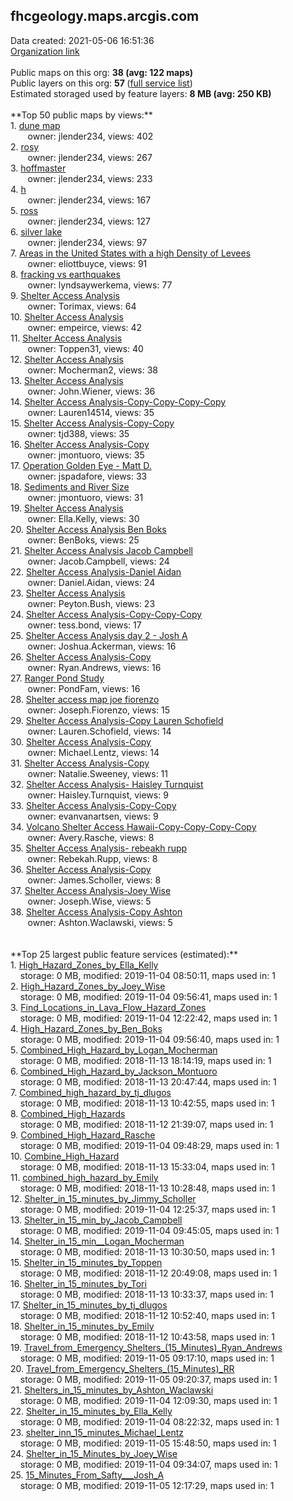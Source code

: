 <h2>fhcgeology.maps.arcgis.com</h2> Data created: 2021-05-06 16:51:36 <br /><a target='new' href='https://fhcgeology.maps.arcgis.com'>Organization link</a><br /><br />Public maps on this org: <b>38 (avg: 122 maps)</b><br />Public layers on this org: <b>57 </b>(<a target='new' href='https://services.arcgis.com/tFMOAQEOKiLiFFcz/ArcGIS/rest/services'>full service list</a>)<br />Estimated storaged used by feature layers: <b>8 MB (avg: 250 KB)</b><br /><br />**Top 50 public maps by views:**<br />  1. <a target='new' href='https://www.arcgis.com/home/item.html?id=3fe10c1b599d4f84bd58a9e970637ae8'>dune map</a> <br />  &nbsp;&nbsp;&nbsp;&nbsp; &nbsp;&nbsp;owner: jlender234, views: 402<br />  2. <a target='new' href='https://www.arcgis.com/home/item.html?id=5373b5032c49472baa5899ed15965095'>rosy</a> <br />  &nbsp;&nbsp;&nbsp;&nbsp; &nbsp;&nbsp;owner: jlender234, views: 267<br />  3. <a target='new' href='https://www.arcgis.com/home/item.html?id=6881d5f086e9491ba65110fc908966c1'>hoffmaster</a> <br />  &nbsp;&nbsp;&nbsp;&nbsp; &nbsp;&nbsp;owner: jlender234, views: 233<br />  4. <a target='new' href='https://www.arcgis.com/home/item.html?id=c24780b12bc24a0e9032e7e958fa6775'>h</a> <br />  &nbsp;&nbsp;&nbsp;&nbsp; &nbsp;&nbsp;owner: jlender234, views: 167<br />  5. <a target='new' href='https://www.arcgis.com/home/item.html?id=b7b3beb3b7d342e2bae932f7c20b365a'>ross</a> <br />  &nbsp;&nbsp;&nbsp;&nbsp; &nbsp;&nbsp;owner: jlender234, views: 127<br />  6. <a target='new' href='https://www.arcgis.com/home/item.html?id=b06759dc95074150a86d7903eaebaa63'>silver lake</a> <br />  &nbsp;&nbsp;&nbsp;&nbsp; &nbsp;&nbsp;owner: jlender234, views: 97<br />  7. <a target='new' href='https://www.arcgis.com/home/item.html?id=4a0034d4d2554dc386b5dd02acd5aae9'>Areas in the United States with a high Density of Levees</a> <br />  &nbsp;&nbsp;&nbsp;&nbsp; &nbsp;&nbsp;owner: eliottbuyce, views: 91<br />  8. <a target='new' href='https://www.arcgis.com/home/item.html?id=b523f561e11f4851ac1216f92a2e9518'>fracking vs earthquakes</a> <br />  &nbsp;&nbsp;&nbsp;&nbsp; &nbsp;&nbsp;owner: lyndsaywerkema, views: 77<br />  9. <a target='new' href='https://www.arcgis.com/home/item.html?id=202968fd0cdb4ef685d63e39cfe89925'>Shelter Access Analysis</a> <br />  &nbsp;&nbsp;&nbsp;&nbsp; &nbsp;&nbsp;owner: Torimax, views: 64<br />  10. <a target='new' href='https://www.arcgis.com/home/item.html?id=80f4dd2ca7634b8f9130502113aa5237'>Shelter Access Analysis</a> <br />  &nbsp;&nbsp;&nbsp;&nbsp; &nbsp;&nbsp;owner: empeirce, views: 42<br />  11. <a target='new' href='https://www.arcgis.com/home/item.html?id=bcdaf50373c045c887907a71bbfe0add'>Shelter Access Analysis</a> <br />  &nbsp;&nbsp;&nbsp;&nbsp; &nbsp;&nbsp;owner: Toppen31, views: 40<br />  12. <a target='new' href='https://www.arcgis.com/home/item.html?id=f6872bfcfa8b471b89f81eb0b52abc5d'>Shelter Access Analysis</a> <br />  &nbsp;&nbsp;&nbsp;&nbsp; &nbsp;&nbsp;owner: Mocherman2, views: 38<br />  13. <a target='new' href='https://www.arcgis.com/home/item.html?id=49acab1b3fb44d84a6840a28c7c50ed0'>Shelter Access Analysis</a> <br />  &nbsp;&nbsp;&nbsp;&nbsp; &nbsp;&nbsp;owner: John.Wiener, views: 36<br />  14. <a target='new' href='https://www.arcgis.com/home/item.html?id=f0006883e3764609b1dd086eb346ba7b'>Shelter Access Analysis-Copy-Copy-Copy-Copy</a> <br />  &nbsp;&nbsp;&nbsp;&nbsp; &nbsp;&nbsp;owner: Lauren14514, views: 35<br />  15. <a target='new' href='https://www.arcgis.com/home/item.html?id=7a01335c8ca145e5b1326550b3ab2d68'>Shelter Access Analysis-Copy-Copy</a> <br />  &nbsp;&nbsp;&nbsp;&nbsp; &nbsp;&nbsp;owner: tjd388, views: 35<br />  16. <a target='new' href='https://www.arcgis.com/home/item.html?id=41712e091f6c463996acb4662b1812ad'>Shelter Access Analysis-Copy</a> <br />  &nbsp;&nbsp;&nbsp;&nbsp; &nbsp;&nbsp;owner: jmontuoro, views: 35<br />  17. <a target='new' href='https://www.arcgis.com/home/item.html?id=c79dbd47f38f4da6a502c1a4cec9279e'>Operation Golden Eye - Matt D.</a> <br />  &nbsp;&nbsp;&nbsp;&nbsp; &nbsp;&nbsp;owner: jspadafore, views: 33<br />  18. <a target='new' href='https://www.arcgis.com/home/item.html?id=a7127187e2834f41be02d1f4e85a83e5'>Sediments and River Size</a> <br />  &nbsp;&nbsp;&nbsp;&nbsp; &nbsp;&nbsp;owner: jmontuoro, views: 31<br />  19. <a target='new' href='https://www.arcgis.com/home/item.html?id=438ad6408ddd4441ab1a455a1bbb0991'>Shelter Access Analysis</a> <br />  &nbsp;&nbsp;&nbsp;&nbsp; &nbsp;&nbsp;owner: Ella.Kelly, views: 30<br />  20. <a target='new' href='https://www.arcgis.com/home/item.html?id=14cfa235d20b4f678e1235947b991a71'>Shelter Access Analysis Ben Boks</a> <br />  &nbsp;&nbsp;&nbsp;&nbsp; &nbsp;&nbsp;owner: BenBoks, views: 25<br />  21. <a target='new' href='https://www.arcgis.com/home/item.html?id=5d9b83da783f46b2be9e217f1dadb3fc'>Shelter Access Analysis Jacob Campbell</a> <br />  &nbsp;&nbsp;&nbsp;&nbsp; &nbsp;&nbsp;owner: Jacob.Campbell, views: 24<br />  22. <a target='new' href='https://www.arcgis.com/home/item.html?id=4ec153e7f1fc4550b3cd69980b00d042'>Shelter Access Analysis-Daniel Aidan</a> <br />  &nbsp;&nbsp;&nbsp;&nbsp; &nbsp;&nbsp;owner: Daniel.Aidan, views: 24<br />  23. <a target='new' href='https://www.arcgis.com/home/item.html?id=7bb81d034c9a44229796cae3345fa1ba'>Shelter Access Analysis</a> <br />  &nbsp;&nbsp;&nbsp;&nbsp; &nbsp;&nbsp;owner: Peyton.Bush, views: 23<br />  24. <a target='new' href='https://www.arcgis.com/home/item.html?id=b681463f3dbe4e08917e8cc7254f9aac'>Shelter Access Analysis-Copy-Copy-Copy</a> <br />  &nbsp;&nbsp;&nbsp;&nbsp; &nbsp;&nbsp;owner: tess.bond, views: 17<br />  25. <a target='new' href='https://www.arcgis.com/home/item.html?id=e27a4d6a170340e0acde3abdceb0abd7'>Shelter Access Analysis day 2 - Josh A</a> <br />  &nbsp;&nbsp;&nbsp;&nbsp; &nbsp;&nbsp;owner: Joshua.Ackerman, views: 16<br />  26. <a target='new' href='https://www.arcgis.com/home/item.html?id=cdc06fe4b76349cb8e700db1d005f025'>Shelter Access Analysis-Copy</a> <br />  &nbsp;&nbsp;&nbsp;&nbsp; &nbsp;&nbsp;owner: Ryan.Andrews, views: 16<br />  27. <a target='new' href='https://www.arcgis.com/home/item.html?id=5cd4c1e639ec4642ad60e9b3a4cc16d5'>Ranger Pond Study</a> <br />  &nbsp;&nbsp;&nbsp;&nbsp; &nbsp;&nbsp;owner: PondFam, views: 16<br />  28. <a target='new' href='https://www.arcgis.com/home/item.html?id=984fcb26409a45aba8d4473612a22647'>Shelter access map joe fiorenzo</a> <br />  &nbsp;&nbsp;&nbsp;&nbsp; &nbsp;&nbsp;owner: Joseph.Fiorenzo, views: 15<br />  29. <a target='new' href='https://www.arcgis.com/home/item.html?id=d27d71846a194e03a469ed4aec066e6f'>Shelter Access Analysis-Copy Lauren Schofield</a> <br />  &nbsp;&nbsp;&nbsp;&nbsp; &nbsp;&nbsp;owner: Lauren.Schofield, views: 14<br />  30. <a target='new' href='https://www.arcgis.com/home/item.html?id=89823c676e5d4d42a50d0835968eb8cd'>Shelter Access Analysis-Copy</a> <br />  &nbsp;&nbsp;&nbsp;&nbsp; &nbsp;&nbsp;owner: Michael.Lentz, views: 14<br />  31. <a target='new' href='https://www.arcgis.com/home/item.html?id=07c795ea59414d5c894d891e28f9e9be'>Shelter Access Analysis-Copy</a> <br />  &nbsp;&nbsp;&nbsp;&nbsp; &nbsp;&nbsp;owner: Natalie.Sweeney, views: 11<br />  32. <a target='new' href='https://www.arcgis.com/home/item.html?id=d5dd50b846064ad08d82241ffd2871ba'>Shelter Access Analysis- Haisley Turnquist</a> <br />  &nbsp;&nbsp;&nbsp;&nbsp; &nbsp;&nbsp;owner: Haisley.Turnquist, views: 9<br />  33. <a target='new' href='https://www.arcgis.com/home/item.html?id=73043040d84646bdac9c691ab90cc205'>Shelter Access Analysis-Copy-Copy</a> <br />  &nbsp;&nbsp;&nbsp;&nbsp; &nbsp;&nbsp;owner: evanvanartsen, views: 9<br />  34. <a target='new' href='https://www.arcgis.com/home/item.html?id=6f53a0566b91466a937f1c02417184ab'>Volcano Shelter Access Hawaii-Copy-Copy-Copy-Copy</a> <br />  &nbsp;&nbsp;&nbsp;&nbsp; &nbsp;&nbsp;owner: Avery.Rasche, views: 8<br />  35. <a target='new' href='https://www.arcgis.com/home/item.html?id=7a254e2f018e40e691544b575678913e'>Shelter Access Analysis- rebeakh rupp</a> <br />  &nbsp;&nbsp;&nbsp;&nbsp; &nbsp;&nbsp;owner: Rebekah.Rupp, views: 8<br />  36. <a target='new' href='https://www.arcgis.com/home/item.html?id=9898007b714b43429392f5ea534e62ee'>Shelter Access Analysis-Copy</a> <br />  &nbsp;&nbsp;&nbsp;&nbsp; &nbsp;&nbsp;owner: James.Scholler, views: 8<br />  37. <a target='new' href='https://www.arcgis.com/home/item.html?id=7e0483c6b72f4ee0b4436a680beee291'>Shelter Access Analysis-Joey Wise</a> <br />  &nbsp;&nbsp;&nbsp;&nbsp; &nbsp;&nbsp;owner: Joseph.Wise, views: 5<br />  38. <a target='new' href='https://www.arcgis.com/home/item.html?id=9e0a83abb6a647f48fa67eb74943b090'>Shelter Access Analysis-Copy Ashton</a> <br />  &nbsp;&nbsp;&nbsp;&nbsp; &nbsp;&nbsp;owner: Ashton.Waclawski, views: 5<br /><br /><br />**Top 25 largest public feature services (estimated):**<br /> 1. <a target='new' href='https://www.arcgis.com/home/item.html?id=85bf22dbe4b44c36a2fbf91ae5bd06b9'>High_Hazard_Zones_by_Ella_Kelly</a><br /> &nbsp;&nbsp;&nbsp;&nbsp;storage: 0 MB, modified: 2019-11-04 08:50:11, maps used in: 1<br /> 2. <a target='new' href='https://www.arcgis.com/home/item.html?id=d156f99304f0447fb113e74fe0fee562'>High_Hazard_Zones_by_Joey_Wise</a><br /> &nbsp;&nbsp;&nbsp;&nbsp;storage: 0 MB, modified: 2019-11-04 09:56:41, maps used in: 1<br /> 3. <a target='new' href='https://www.arcgis.com/home/item.html?id=077577ab39464377af9c938c1677ae57'>Find_Locations_in_Lava_Flow_Hazard_Zones</a><br /> &nbsp;&nbsp;&nbsp;&nbsp;storage: 0 MB, modified: 2019-11-04 12:22:42, maps used in: 1<br /> 4. <a target='new' href='https://www.arcgis.com/home/item.html?id=13de1d3173be4419970b29bb09297213'>High_Hazard_Zones_by_Ben_Boks</a><br /> &nbsp;&nbsp;&nbsp;&nbsp;storage: 0 MB, modified: 2019-11-04 09:56:40, maps used in: 1<br /> 5. <a target='new' href='https://www.arcgis.com/home/item.html?id=f9c9ce8eb92644aa821705a715d69557'>Combined_High_Hazard_by_Logan_Mocherman</a><br /> &nbsp;&nbsp;&nbsp;&nbsp;storage: 0 MB, modified: 2018-11-13 18:14:19, maps used in: 1<br /> 6. <a target='new' href='https://www.arcgis.com/home/item.html?id=d378486ae93a4905ab6685be451ada92'>Combined_High_Hazard_by_Jackson_Montuoro</a><br /> &nbsp;&nbsp;&nbsp;&nbsp;storage: 0 MB, modified: 2018-11-13 20:47:44, maps used in: 1<br /> 7. <a target='new' href='https://www.arcgis.com/home/item.html?id=1bf04254f99c4c3aa63db57cf704b9ca'>Combined_high_hazard_by_tj_dlugos</a><br /> &nbsp;&nbsp;&nbsp;&nbsp;storage: 0 MB, modified: 2018-11-13 10:42:55, maps used in: 1<br /> 8. <a target='new' href='https://www.arcgis.com/home/item.html?id=01ab406fbbb54b5ba369c16af8bc080f'>Combined_High_Hazards</a><br /> &nbsp;&nbsp;&nbsp;&nbsp;storage: 0 MB, modified: 2018-11-12 21:39:07, maps used in: 1<br /> 9. <a target='new' href='https://www.arcgis.com/home/item.html?id=c96dd06c7eb74f3bb16bf6e421abfb8a'>Combined_High_Hazard_Rasche</a><br /> &nbsp;&nbsp;&nbsp;&nbsp;storage: 0 MB, modified: 2019-11-04 09:48:29, maps used in: 1<br /> 10. <a target='new' href='https://www.arcgis.com/home/item.html?id=ad1a6c363bdf4e08a117d38ca8e8372d'>Combine_High_Hazard</a><br /> &nbsp;&nbsp;&nbsp;&nbsp;storage: 0 MB, modified: 2018-11-13 15:33:04, maps used in: 1<br /> 11. <a target='new' href='https://www.arcgis.com/home/item.html?id=acf57dbed1db43aeb5f6a46129548f54'>combined_high_hazard_by_Emily</a><br /> &nbsp;&nbsp;&nbsp;&nbsp;storage: 0 MB, modified: 2018-11-13 10:28:48, maps used in: 1<br /> 12. <a target='new' href='https://www.arcgis.com/home/item.html?id=8c7879c98e954fc5b218e67716ac8279'>Shelter_in_15_minutes_by_Jimmy_Scholler</a><br /> &nbsp;&nbsp;&nbsp;&nbsp;storage: 0 MB, modified: 2019-11-04 12:25:37, maps used in: 1<br /> 13. <a target='new' href='https://www.arcgis.com/home/item.html?id=04f35dee0b7040a8876cad4e5187902d'>Shelter_in_15_min_by_Jacob_Campbell</a><br /> &nbsp;&nbsp;&nbsp;&nbsp;storage: 0 MB, modified: 2019-11-04 09:45:05, maps used in: 1<br /> 14. <a target='new' href='https://www.arcgis.com/home/item.html?id=64c2b80389b04e348341c0d3bbf8cf1a'>Shelter_in_15_min__Logan_Mocherman</a><br /> &nbsp;&nbsp;&nbsp;&nbsp;storage: 0 MB, modified: 2018-11-13 10:30:50, maps used in: 1<br /> 15. <a target='new' href='https://www.arcgis.com/home/item.html?id=0be619ac048645168f507ca85c9859d7'>Shelter_in_15_minutes_by_Toppen</a><br /> &nbsp;&nbsp;&nbsp;&nbsp;storage: 0 MB, modified: 2018-11-12 20:49:08, maps used in: 1<br /> 16. <a target='new' href='https://www.arcgis.com/home/item.html?id=e8c085990f5b4942bcb242bfdf8db4ae'>Shelter_in_15_minutes_by_Tori</a><br /> &nbsp;&nbsp;&nbsp;&nbsp;storage: 0 MB, modified: 2018-11-13 10:33:37, maps used in: 1<br /> 17. <a target='new' href='https://www.arcgis.com/home/item.html?id=9e41c499caac4c16bee3baa380dcb085'>Shelter_in_15_minutes_by_tj_dlugos</a><br /> &nbsp;&nbsp;&nbsp;&nbsp;storage: 0 MB, modified: 2018-11-12 10:52:40, maps used in: 1<br /> 18. <a target='new' href='https://www.arcgis.com/home/item.html?id=779d5b56a0ba44728c1d11464163caae'>Shelter_in_15_minutes_by_Emily</a><br /> &nbsp;&nbsp;&nbsp;&nbsp;storage: 0 MB, modified: 2018-11-12 10:43:58, maps used in: 1<br /> 19. <a target='new' href='https://www.arcgis.com/home/item.html?id=a60308e23d914cd7b46e81de799b3daf'>Travel_from_Emergency_Shelters_(15_Minutes)_Ryan_Andrews</a><br /> &nbsp;&nbsp;&nbsp;&nbsp;storage: 0 MB, modified: 2019-11-05 09:17:10, maps used in: 1<br /> 20. <a target='new' href='https://www.arcgis.com/home/item.html?id=c09382e56d0a417793f729d95fe42718'>Travel_from_Emergency_Shelters_(15_Minutes)_RR</a><br /> &nbsp;&nbsp;&nbsp;&nbsp;storage: 0 MB, modified: 2019-11-05 09:20:37, maps used in: 1<br /> 21. <a target='new' href='https://www.arcgis.com/home/item.html?id=92f241a118214f8791cae08e06e3aa2a'>Shelters_in_15_minutes_by_Ashton_Waclawski</a><br /> &nbsp;&nbsp;&nbsp;&nbsp;storage: 0 MB, modified: 2019-11-04 12:09:30, maps used in: 1<br /> 22. <a target='new' href='https://www.arcgis.com/home/item.html?id=ccf157d706b24610a8098caee118d664'>Shelter_in_15_minutes_by_Ella_Kelly</a><br /> &nbsp;&nbsp;&nbsp;&nbsp;storage: 0 MB, modified: 2019-11-04 08:22:32, maps used in: 1<br /> 23. <a target='new' href='https://www.arcgis.com/home/item.html?id=b7ca2dc91ca042a9bb9c644442e71f33'>shelter_inn_15_minutes_Michael_Lentz</a><br /> &nbsp;&nbsp;&nbsp;&nbsp;storage: 0 MB, modified: 2019-11-05 15:48:50, maps used in: 1<br /> 24. <a target='new' href='https://www.arcgis.com/home/item.html?id=b21c4e67c72f4ae29eb421ed3d185ea0'>Shelter_in_15_Minutes_by_Joey_Wise</a><br /> &nbsp;&nbsp;&nbsp;&nbsp;storage: 0 MB, modified: 2019-11-04 09:34:07, maps used in: 1<br /> 25. <a target='new' href='https://www.arcgis.com/home/item.html?id=3135b7e39ec844478d9e026f7e48259c'>15_Minutes_From_Safty___Josh_A</a><br /> &nbsp;&nbsp;&nbsp;&nbsp;storage: 0 MB, modified: 2019-11-05 12:17:29, maps used in: 1<br />